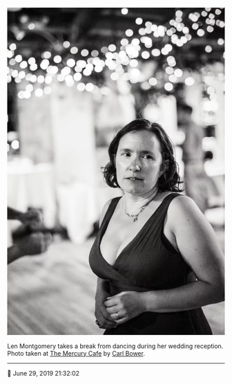 ![Len Montgomery takes a break from dancing](assets/dbe0c9ea790ee4d8b706f0c84635d09d.webp)

Len Montgomery takes a break from dancing during her wedding reception. Photo taken at [The Mercury Cafe](http://mercurycafe.com/) by [Carl Bower](http://carlbowerphotos.com/).

- - - -

📅 June 29, 2019 21:32:02
